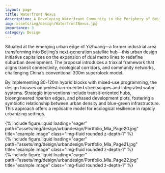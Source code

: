 ```yaml
---
layout: page
title: Waterfront Nexus
description: A Developing Waterfront Community in the Periphery of Beijing
img: assets/img/design/WaterfrontNexus.jpg
importance: 3
category: Design
---
```


Situated at the emerging urban edge of Yizhuang—a former industrial area transforming into Beijing's next-generation satellite hub—this urban design initiative capitalizes on the expansion of dual metro lines to redefine suburban development. The proposal introduces a triaxial framework that aligns transit connectivity, ecological corridors, and community networks, challenging China’s conventional 300m superblock model.

By implementing 80-120m hybrid blocks with mixed-use programming, the design focuses on pedestrian-oriented streetscapes and integrated water systems. Strategic interventions include transit-oriented hubs, bioengineered riparian edges, and phased development plots, fostering a symbiotic relationship between urban density and blue-green infrastructure. This approach offers a replicable model for ecological resilience in rapidly urbanizing settings.

<div class="row">
    <div class="col-sm mt-3 mt-md-0">
        {% include figure.liquid loading="eager" path="assets/img/design/urbandesign/Portfolio_Mia_Page20.jpg" title="example image" class="img-fluid rounded z-depth-1" %}
    </div>
</div>
<div class="row">
    <div class="col-sm mt-3 mt-md-0">
        {% include figure.liquid loading="eager" path="assets/img/design/urbandesign/Portfolio_Mia_Page21.jpg" title="example image" class="img-fluid rounded z-depth-1" %}
    </div>
</div>
<div class="row">
    <div class="col-sm mt-3 mt-md-0">
        {% include figure.liquid loading="eager" path="assets/img/design/urbandesign/Portfolio_Mia_Page22.jpg" title="example image" class="img-fluid rounded z-depth-1" %}
    </div>
</div>
